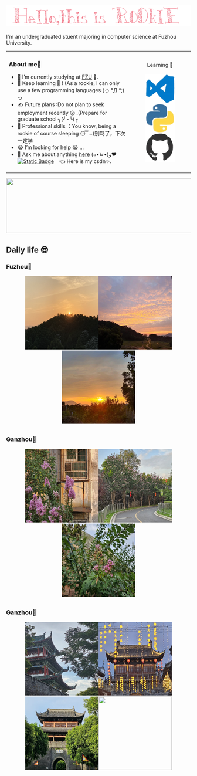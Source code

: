 <div align=center>
  <img src="https://github.com/R0OklE/pic/blob/main/image%20(2).png?raw=true" />
</div>
<br>
I'm an undergraduated stuent majoring in computer science at Fuzhou University.<br>
<table>
<tr>
<td width= "60%">

### About me👶  
- 🏫 I’m currently studying at [FZU](https://www.fzu.edu.cn/) 🐣.
- 🌱 Keep learning 💪 ! (As a rookie, I can only use a few programming languages (っ °Д °;)っ
- ✍ Future plans :Do not plan to seek employment recently 😥 .(Prepare for graduate school  ╮(╯-╰)╭
- 🛌 Professional skills ：You know, being a rookie of course sleeping 😴...(别骂了，下次一定学
- 😭 I’m looking for help 😭 ...
- 💬 Ask me about anything [here](https://github.com/R0OklE/R0OklE/issues) (๑•̀ㅂ•́)و❤<br>
 <a href="https://blog.csdn.net/m0_62667322?spm=1010.2135.3001.5421"><img alt="Static Badge" height="18" width="80" src="https://img.shields.io/badge/csdn-%E5%8D%9A%E5%AE%A2-blue?style=for-the-badge&labelColor=orange&color=grey"></a>&emsp;👈 Here is my csdn✨.



</td>
<td width= "30%">
<div align=center> 
Learning 📖<br>
<br>
<img align="center" height="80" width="80" src="https://github.com/R0OklE/pic/blob/main/1.webp"><br>
<img align="center" height="80" width="80" src="https://github.com/R0OklE/pic/blob/main/2.webp"><br>
<img align="center" height="80" width="80" src="https://github.com/R0OklE/pic/blob/main/3.webp">

<tr>
</table>

<img width="950" height="150"
src="https://camo.githubusercontent.com/e2fed45eeddf5c4e8af379d928f6c2da3617a343291af1763c6af7bab347e431/68747470733a2f2f63646e2e6a7364656c6976722e6e65742f67682f73756e3032323553554e2f73756e3032323553554e2f6173736574732f696d616765732f69636f6e2e706e67" /></div>

## Daily life 😎

  ### Fuzhou🌇
<div align=center>
<img height="200" width="200" src="https://github.com/R0OklE/pic/blob/main/IMG_0183.JPG"><img height="200" width="200" src="https://github.com/R0OklE/pic/blob/main/IMG_0262.JPG"><img height="200" width="200" src="https://github.com/R0OklE/pic/blob/main/IMG_0260.JPG">
</div>

 ## 
### Ganzhou🌼
<div align=center>
<img height="200" width="200" src="https://github.com/R0OklE/pic/blob/main/IMG_2739(20230830-211352).JPG"><img height="200" width="200" src="https://github.com/R0OklE/pic/blob/main/IMG_2740(20230830-211352).JPG"><img height="200" width="200" src="https://github.com/R0OklE/pic/blob/main/IMG_2782(20230906-120948).JPG">
</div>

 ## 
### Ganzhou🏯
<div align=center>
<img height="200" width="200" src="https://github.com/R0OklE/pic/blob/main/IMG_2742(20230830-211352).JPG"><img height="200" width="200" src="https://github.com/R0OklE/pic/blob/main/IMG_2780(20230906-120716).JPG"><img height="200" width="200" src="https://github.com/R0OklE/pic/blob/main/IMG_2781(20230906-120751).JPG"><img height="200" width="200" src="[https://github.com/R0OklE/pic/blob/main/IMG_2782(20230906-120948).JPG](https://github.com/R0OklE/pic/blob/main/IMG_2745(20230905-223710).JPG)">
</div>

<!--

```diff
- shabu 
+ text in green
! text in orange
# text in gray
@@ text in purple (and bold)@@
```

Here are some ideas to get you started:

- 🔭 I’m currently working on ...
- 🌱 I’m currently learning ...
- 👯 I’m looking to collaborate on ...
- 🤔 I’m looking for help with ...
- 💬 Ask me about ...
- 📫 How to reach me: ...
- 😄 Pronouns: ...
- ⚡ Fun fact: ...
-->
